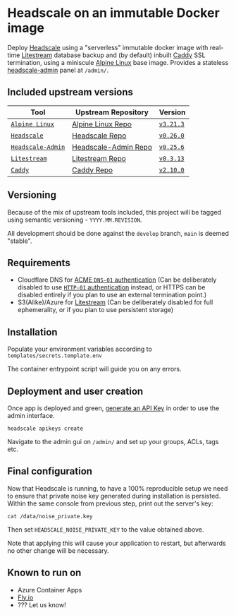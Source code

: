 # Headscale on an immutable Docker image

Deploy [Headscale][headscale-wob] using a "serverless" immutable docker image with real-time [Litestream][litestream-wob] database backup and (by default) inbuilt [Caddy][caddy-wob] SSL termination, using a miniscule [Alpine Linux][alpine-linux-wob] base image. Provides a stateless [headscale-admin][headscale-admin-wob] panel at `/admin/`.

## Included upstream versions

| Tool | Upstream Repository | Version |
|---|---|---|
| [`Alpine Linux`][alpine-linux-wob] | [Alpine Linux Repo][alpine-linux-repo] | [`v3.21.3`](https://git.alpinelinux.org/aports/log/?h=v3.21.3) |
| [`Headscale`][headscale-wob] | [Headscale Repo][headscale-repo] | [`v0.26.0`](https://github.com/juanfont/headscale/releases/tag/v0.26.0) |
| [`Headscale-Admin`][headscale-admin-wob] | [Headscale-Admin Repo][headscale-admin-repo] | [`v0.25.6`](https://github.com/GoodiesHQ/headscale-admin/releases/tag/v0.25.6) |
| [`Litestream`][litestream-wob] | [Litestream Repo][litestream-repo] | [`v0.3.13`](https://github.com/benbjohnson/litestream/releases/tag/v0.3.13) |
| [`Caddy`][caddy-wob] | [Caddy Repo][caddy-repo] | [`v2.10.0`](https://github.com/caddyserver/caddy/releases/tag/v2.10.0) |

## Versioning

Because of the mix of upstream tools included, this project will be tagged using semantic versioning - `YYYY.MM.REVISION`.

All development should be done against the `develop` branch, `main` is deemed "stable".

## Requirements

* Cloudflare DNS for [ACME `DNS-01` authentication][dns-01-challenge] (Can be deliberately disabled to use [`HTTP-01` authentication][http-01-challenge] instead, or HTTPS can be disabled entirely if you plan to use an external termination point.)
* S3(Alike)/Azure for [Litestream][litestream-wob] (Can be deliberately disabled for full ephemerality, or if you plan to use persistent storage)

## Installation

Populate your environment variables according to `templates/secrets.template.env`

The container entrypoint script will guide you on any errors.

## Deployment and user creation

Once app is deployed and green, [generate an API Key][headscale-usage] in order to use the admin interface.

```console
headscale apikeys create
```

Navigate to the admin gui on `/admin/` and set up your groups, ACLs, tags etc.

## Final configuration

Now that Headscale is running, to have a 100% reproducible setup we need to ensure that private noise key generated during installation is persisted. Within the same console from previous step, print out the server's key:

```console
cat /data/noise_private.key
```

Then set `HEADSCALE_NOISE_PRIVATE_KEY` to the value obtained above.

Note that applying this will cause your application to restart, but afterwards no other change will be necessary.

## Known to run on

* Azure Container Apps
* [Fly.io][fly-io-instructions]
* ??? Let us know!

[alpine-linux-wob]: https://www.alpinelinux.org/
[alpine-linux-repo]: https://gitlab.alpinelinux.org/alpine
[caddy-wob]: https://caddyserver.com/
[caddy-repo]: https://github.com/caddyserver/caddy
[headscale-admin-wob]: https://github.com/GoodiesHQ/headscale-admin
[headscale-admin-repo]: https://github.com/GoodiesHQ/headscale-admin
[headscale-wob]: https://headscale.net/
[headscale-repo]: https://github.com/juanfont/headscale
[litestream-wob]: https://litestream.io/
[litestream-repo]: https://github.com/benbjohnson/litestream

[dns-01-challenge]: https://letsencrypt.org/docs/challenge-types/#dns-01-challenge
[http-01-challenge]: https://letsencrypt.org/docs/challenge-types/#http-01-challenge
[headscale-usage]: https://headscale.net/stable/ref/remote-cli/#create-an-api-key
[fly-io-instructions]: docs/backends/fly-io.md
